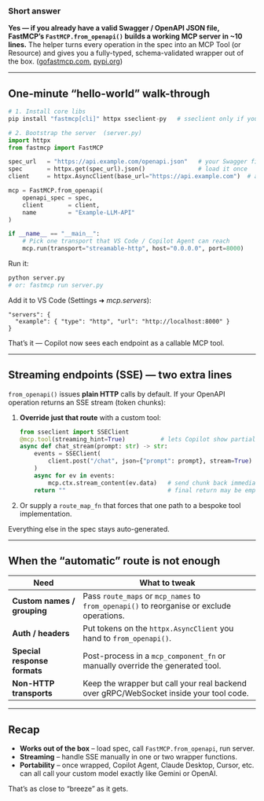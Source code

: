 ### Short answer

**Yes — if you already have a valid Swagger / OpenAPI JSON file, FastMCP’s `FastMCP.from_openapi()` builds a working MCP server in \~10 lines.** The helper turns every operation in the spec into an MCP Tool (or Resource) and gives you a fully-typed, schema-validated wrapper out of the box. ([gofastmcp.com][1], [pypi.org][2])

---

## One-minute “hello-world” walk-through

```python
# 1. Install core libs
pip install "fastmcp[cli]" httpx sseclient-py   # sseclient only if you need SSE parsing

# 2. Bootstrap the server  (server.py)
import httpx
from fastmcp import FastMCP

spec_url   = "https://api.example.com/openapi.json"   # your Swagger file
spec       = httpx.get(spec_url).json()               # load it once
client     = httpx.AsyncClient(base_url="https://api.example.com")  # add auth headers here

mcp = FastMCP.from_openapi(
    openapi_spec = spec,
    client       = client,
    name         = "Example-LLM-API"
)

if __name__ == "__main__":
    # Pick one transport that VS Code / Copilot Agent can reach
    mcp.run(transport="streamable-http", host="0.0.0.0", port=8000)
```

Run it:

```bash
python server.py
# or: fastmcp run server.py
```

Add it to VS Code (Settings ➜ *mcp.servers*):

```jsonc
"servers": {
  "example": { "type": "http", "url": "http://localhost:8000" }
}
```

That’s it — Copilot now sees each endpoint as a callable MCP tool.

---

## Streaming endpoints (SSE) — two extra lines

`from_openapi()` issues **plain HTTP** calls by default.
If your OpenAPI operation returns an SSE stream (token chunks):

1. **Override just that route** with a custom tool:

   ```python
   from sseclient import SSEClient
   @mcp.tool(streaming_hint=True)          # lets Copilot show partial tokens
   async def chat_stream(prompt: str) -> str:
       events = SSEClient(
           client.post("/chat", json={"prompt": prompt}, stream=True)
       )
       async for ev in events:
           mcp.ctx.stream_content(ev.data)   # send chunk back immediately
       return ""                             # final return may be empty
   ```

2. Or supply a `route_map_fn` that forces that one path to a bespoke tool implementation.

Everything else in the spec stays auto-generated.

---

## When the “automatic” route is not enough

| Need                         | What to tweak                                                                             |
| ---------------------------- | ----------------------------------------------------------------------------------------- |
| **Custom names / grouping**  | Pass `route_maps` or `mcp_names` to `from_openapi()` to reorganise or exclude operations. |
| **Auth / headers**           | Put tokens on the `httpx.AsyncClient` you hand to `from_openapi()`.                       |
| **Special response formats** | Post-process in a `mcp_component_fn` or manually override the generated tool.             |
| **Non-HTTP transports**      | Keep the wrapper but call your real backend over gRPC/WebSocket inside your tool code.    |

---

## Recap

* **Works out of the box** – load spec, call `FastMCP.from_openapi`, run server.
* **Streaming** – handle SSE manually in one or two wrapper functions.
* **Portability** – once wrapped, Copilot Agent, Claude Desktop, Cursor, etc. can all call your custom model exactly like Gemini or OpenAI.

That’s as close to “breeze” as it gets.

[1]: https://gofastmcp.com/servers/openapi "OpenAPI Integration - FastMCP"
[2]: https://pypi.org/project/fastmcp/2.1.0/ "fastmcp·PyPI"
